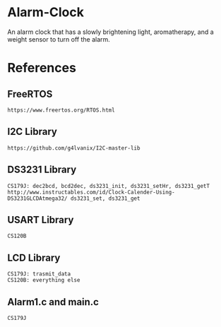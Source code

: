 # Alarm-Clock
An alarm clock that has a slowly brightening light, aromatherapy, and a weight sensor to turn off the alarm.

# References

## FreeRTOS
    https://www.freertos.org/RTOS.html

## I2C Library
    https://github.com/g4lvanix/I2C-master-lib

## DS3231 Library 

    CS179J: dec2bcd, bcd2dec, ds3231_init, ds3231_setHr, ds3231_getT 
    http://www.instructables.com/id/Clock-Calender-Using-DS3231GLCDAtmega32/ ds3231_set, ds3231_get 

## USART Library
    CS120B

## LCD Library 

    CS179J: trasmit_data 
    CS120B: everything else 

## Alarm1.c and main.c 
    CS179J
